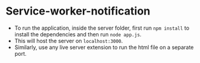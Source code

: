 # Service-worker-notification

- To run the application, inside the server folder, first run `npm install` to install the dependencies and then run `node app.js`. 
- This will host the server on `localhost:3000`.
- Similarly, use any live server extension to run the html file on a separate port.

